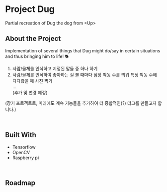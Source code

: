 # Project Dug
Partial recreation of Dug the dog from \<Up>

## About the Project
Implementation of several things that Dug might do/say in certain situations and thus bringing him to life! 🐕

1. 사람/물체를 인식하고 지정된 말들 중 하나 하기
2. 사람/물체를 인식하여 좋아하는 걸 볼 때마다 심장 박동 수를 띄워 특정 박동 수에 다다랐을 때 사진 찍기  
...  
(추가 및 변경 예정)  

(장기 프로젝트로, 미래에도 계속 기능들을 추가하여 더 종합적인(?) 더그를 만들고자 합니다.)

</br>

## Built With
- Tensorflow
- OpenCV
- Raspberry pi
</br>

## Roadmap

</br>

